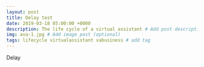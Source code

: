 ```yaml
---
layout: post
title: Delay test
date: 2019-03-18 05:00:00 +0000
description: The life cycle of a virtual assistant # Add post description (optional)
img: ava-1.jpg # Add image post (optional)
tags: lifecycle virtualassistant vabusiness # add tag
---
```

Delay
